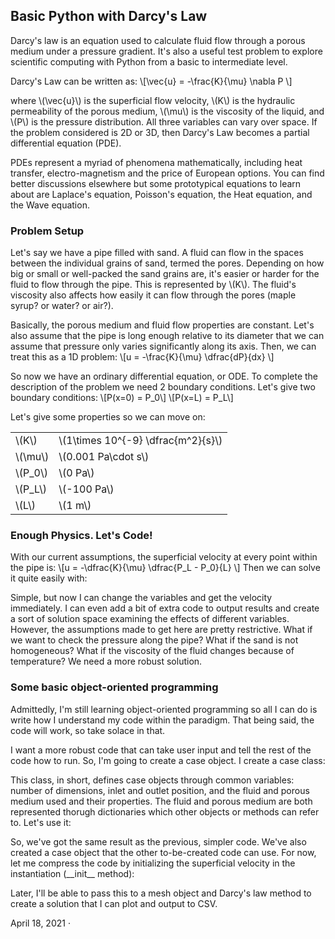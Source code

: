 <h2>Basic Python with Darcy's Law </h2><p> Darcy's law is an equation used to calculate fluid flow through a porous medium under a pressure gradient. It's also a useful test problem to explore scientific computing with Python from a basic to intermediate level. </p><p> Darcy's Law can be written as: \[\vec{u} = -\frac{K}{\mu} \nabla P \] </p><p>where \(\vec{u}\) is the superficial flow velocity, \(K\) is the hydraulic permeability of the porous medium, \(\mu\) is the viscosity of the liquid, and \(P\) is the pressure distribution. All three variables can vary over space. If the problem considered is 2D or 3D, then Darcy's Law becomes a partial differential equation (PDE).</p><p> PDEs represent a myriad of phenomena mathematically, including heat transfer, electro-magnetism and the price of European options. You can find better discussions elsewhere but some prototypical equations to learn about are Laplace's equation, Poisson's equation, the Heat equation, and the Wave equation. </p><h3>Problem Setup</h3><p>Let's say we have a pipe filled with sand. A fluid can flow in the spaces between the individual grains of sand, termed the pores. Depending on how big or small or well-packed the sand grains are, it's easier or harder for the fluid to flow through the pipe. This is represented by \(K\). The fluid's viscosity also affects how easily it can flow through the pores (maple syrup? or water? or air?).</p><p>Basically, the porous medium and fluid flow properties are constant. Let's also assume that the pipe is long enough relative to its diameter that we can assume that pressure only varies significantly along its axis. Then, we can treat this as a 1D problem: \[u = -\frac{K}{\mu} \dfrac{dP}{dx} \]</p><p> So now we have an ordinary differential equation, or ODE. To complete the description of the problem we need 2 boundary conditions. Let's give two boundary conditions: \[P(x=0) = P_0\] \[P(x=L) = P_L\] </p><p>Let's give some properties so we can move on:</p><table class="center"><tbody><tr><td>\(K\)</td><td>\(1\times 10^{-9} \dfrac{m^2}{s}\)</td></tr><tr><td>\(\mu\)</td><td>\(0.001 Pa\cdot s\)</td></tr><tr><td>\(P_0\)</td><td>\(0 Pa\)</td></tr><tr><td>\(P_L\)</td><td>\(-100 Pa\)</td></tr><tr><td>\(L\)</td><td>\(1 m\)</td></tr></tbody></table><h3>Enough Physics. Let's Code!</h3><p>With our current assumptions, the superficial velocity at every point within the pipe is: \[u = -\dfrac{K}{\mu} \dfrac{P_L - P_0}{L} \] Then we can solve it quite easily with:</p><precode language="python" precodenum="0"></precode><p>Simple, but now I can change the variables and get the velocity immediately. I can even add a bit of extra code to output results and create a sort of solution space examining the effects of different variables. However, the assumptions made to get here are pretty restrictive. What if we want to check the pressure along the pipe? What if the sand is not homogeneous? What if the viscosity of the fluid changes because of temperature? We need a more robust solution. </p><h3>Some basic object-oriented programming</h3><p> Admittedly, I'm still learning object-oriented programming so all I can do is write how I understand my code within the paradigm. That being said, the code will work, so take solace in that. </p><p> I want a more robust code that can take user input and tell the rest of the code how to run. So, I'm going to create a case object. I create a case class: </p><precode language="python" precodenum="1"></precode><p>This class, in short, defines case objects through common variables: number of dimensions, inlet and outlet position, and the fluid and porous medium used and their properties. The fluid and porous medium are both represented thorugh dictionaries which other objects or methods can refer to. Let's use it: </p><precode language="python" precodenum="2"></precode><p> So, we've got the same result as the previous, simpler code. We've also created a case object that the other to-be-created code can use. For now, let me compress the code by initializing the superficial velocity in the instantiation (__init__ method):</p><precode language="python" precodenum="3"></precode><p> Later, I'll be able to pass this to a mesh object and Darcy's law method to create a solution that I can plot and output to CSV. </p><span class="meta"><time datetime="2021-04-18T00:00:00+03:00">April 18, 2021</time> · <!--<a href="/tag/css">css</a>--></span></section></main>

